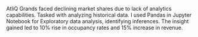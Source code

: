 AtliQ Grands faced declining market shares due to lack of analytics capabilities. Tasked with analyzing historical data. I used Pandas in Jupyter Notebook for Exploratory data analysis, identifying inferences. The insight gained led to 10% rise in occupancy rates and 15% increase in revenue.
